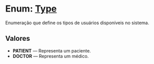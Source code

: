 <h1>Enum: <a href="#Type">Type</a></h1>
<p>Enumeração que define os tipos de usuários disponíveis no sistema.</p>

<h2>Valores</h2>
<ul>
  <li><strong>PATIENT</strong> — Representa um paciente.</li>
  <li><strong>DOCTOR</strong> — Representa um médico.</li>
</ul>
